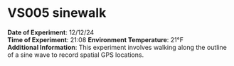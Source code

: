 # VS005 sinewalk

**Date of Experiment**: 12/12/24  
**Time of Experiment**: 21:08 
**Environment Temperature**: 21°F  
**Additional Information**: This experiment involves walking along the outline of a sine wave to record spatial GPS locations.
